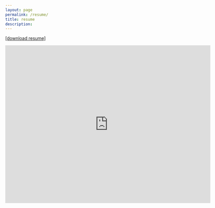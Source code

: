 ```yaml
---
layout: page
permalink: /resume/
title: resume
description:
---
```

<a href="https://leo-lo.github.io/assets/pdf/Resume_CFBLo.pdf"  target="_blank"> [download resume]</a>

<embed src="https://leo-lo.github.io/assets/pdf/Resume_CFBLo.pdf" type="application/pdf" width="650px" height="500px" />
